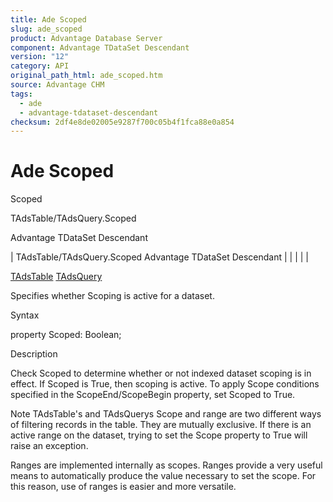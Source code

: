 ```yaml
---
title: Ade Scoped
slug: ade_scoped
product: Advantage Database Server
component: Advantage TDataSet Descendant
version: "12"
category: API
original_path_html: ade_scoped.htm
source: Advantage CHM
tags:
  - ade
  - advantage-tdataset-descendant
checksum: 2df4e8de02005e9287f700c05b4f1fca88e0a854
---
```


# Ade Scoped

Scoped

TAdsTable/TAdsQuery.Scoped

Advantage TDataSet Descendant

| TAdsTable/TAdsQuery.Scoped  Advantage TDataSet Descendant |  |  |  |  |

[TAdsTable](ade_tadstable_7.md) [TAdsQuery](ade_tadsquery.md)

Specifies whether Scoping is active for a dataset.

Syntax

property Scoped: Boolean;

Description

Check Scoped to determine whether or not indexed dataset scoping is in effect. If Scoped is True, then scoping is active. To apply Scope conditions specified in the ScopeEnd/ScopeBegin property, set Scoped to True.

Note TAdsTable's and TAdsQuerys Scope and range are two different ways of filtering records in the table. They are mutually exclusive. If there is an active range on the dataset, trying to set the Scope property to True will raise an exception.

Ranges are implemented internally as scopes. Ranges provide a very useful means to automatically produce the value necessary to set the scope. For this reason, use of ranges is easier and more versatile.
